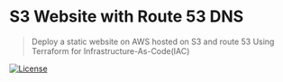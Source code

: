 # S3  Website with Route 53 DNS
> Deploy a static website on AWS hosted on S3 and route 53 Using Terraform for Infrastructure-As-Code(IAC)

[![License](http://img.shields.io/:license-mit-blue.svg?style=flat-square)](http://badges.mit-license.org)